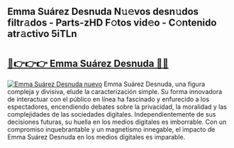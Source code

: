 ## Emma Suárez Desnuda N𝚞𝚎vos desn𝚞dos filtr𝚊dos - Parts-zHD F𝚘tos vid𝚎o - C𝚘ntenido atr𝚊ctivo 5iTLn

# <h2><a href="http://mb4v9l.tromn.icu/?c=Emma+Su%c3%a1rez+Desnuda">🔗👉👉👉 Emma Suárez Desnuda 🔗🔗</a></h2>

[![Emma Suárez Desnuda nuevo](https://i.imgur.com/pEAQMta.gif)](http://mb4v9l.tromn.icu/?c=Emma+Su%c3%a1rez+Desnuda)
Emma Suárez Desnuda, una figura compleja y divisiva, elude la caracterización simple. Su forma innovadora de interactuar con el público en línea ha fascinado y enfurecido a los espectadores, encendiendo debates sobre la privacidad, la moralidad y las complejidades de las sociedades digitales. Independientemente de sus decisiones futuras, su huella en los medios digitales es imborrable. Con un compromiso inquebrantable y un magnetismo innegable, el impacto de Emma Suárez Desnuda en los medios digitales es imparable.
